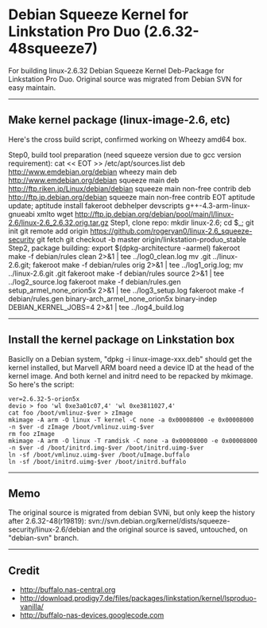Debian Squeeze Kernel for Linkstation Pro Duo
(2.6.32-48squeeze7) 
=============================================

For building linux-2.6.32 Debian Squeeze Kernel Deb-Package for Linkstation Pro Duo.
Original source was migrated from Debian SVN for easy maintain.

----
Make kernel package (linux-image-2.6, etc)
----

Here's the cross build script, confirmed working on Wheezy amd64 box.

Step0, build tool preparation (need squeeze version due to gcc version requirement):
	cat << EOT >> /etc/apt/sources.list
	deb http://www.emdebian.org/debian wheezy main
	deb http://www.emdebian.org/debian squeeze main
	deb http://ftp.riken.jp/Linux/debian/debian squeeze main non-free contrib
	deb http://ftp.jp.debian.org/debian squeeze main non-free contrib
	EOT
	aptitude update; aptitude install fakeroot debhelper devscripts g++-4.3-arm-linux-gnueabi xmlto
	wget http://ftp.jp.debian.org/debian/pool/main/l/linux-2.6/linux-2.6_2.6.32.orig.tar.gz
Step1, clone repo:
	mkdir linux-2.6; cd $_; git init
	git remote add origin https://github.com/rogeryan0/linux-2.6_squeeze-security
	git fetch
	git checkout -b master origin/linkstation-produo_stable
Step2, package building:
	export $(dpkg-architecture -aarmel)
	fakeroot make -f debian/rules clean 2>&1 | tee ../log0_clean.log
	mv .git ../linux-2.6.git; fakeroot make -f debian/rules orig 2>&1 | tee ../log1_orig.log; mv ../linux-2.6.git .git
	fakeroot make -f debian/rules source 2>&1 | tee ../log2_source.log
	fakeroot make -f debian/rules.gen setup_armel_none_orion5x 2>&1 | tee ../log3_setup.log
	fakeroot make -f debian/rules.gen binary-arch_armel_none_orion5x binary-indep DEBIAN_KERNEL_JOBS=4 2>&1 | tee ../log4_build.log


----
Install the kernel package on Linkstation box
----

Basiclly on a Debian system, "dpkg -i linux-image-xxx.deb" should get the kernel installed, but Marvell ARM board need a device ID at the head of the kernel image. And both kernel and initrd need to be repacked by mkimage. So here's the script:

	ver=2.6.32-5-orion5x
	devio > foo 'wl 0xe3a01c07,4' 'wl 0xe3811027,4'
	cat foo /boot/vmlinuz-$ver > zImage
	mkimage -A arm -O linux -T kernel -C none -a 0x00008000 -e 0x00008000 -n $ver -d zImage /boot/vmlinuz.uimg-$ver
	rm foo zImage
	mkimage -A arm -O linux -T ramdisk -C none -a 0x00008000 -e 0x00008000 -n $ver -d /boot/initrd.img-$ver /boot/initrd.uimg-$ver
	ln -sf /boot/vmlinuz.uimg-$ver /boot/uImage.buffalo
	ln -sf /boot/initrd.uimg-$ver /boot/initrd.buffalo


----
Memo
----

The original source is migrated from debian SVNi, but only keep the history after 2.6.32-48(r19819):
	svn://svn.debian.org/kernel/dists/squeeze-security/linux-2.6/debian
and the original source is saved, untouched, on "debian-svn" branch.


----
Credit
----

- http://buffalo.nas-central.org
- http://download.prodigy7.de/files/packages/linkstation/kernel/lsproduo-vanilla/
- http://buffalo-nas-devices.googlecode.com

